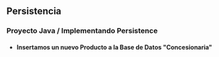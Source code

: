 ## Persistencia
### Proyecto Java / Implementando Persistence
- #### Insertamos un nuevo Producto a la Base de Datos "Concesionaria"


